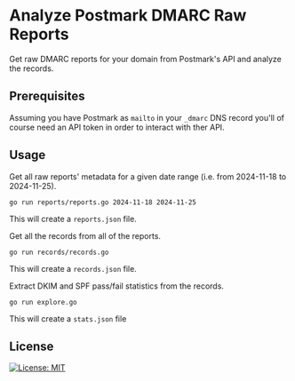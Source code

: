 # Analyze Postmark DMARC Raw Reports

Get raw DMARC reports for your domain from Postmark's API and analyze the records.


## Prerequisites

Assuming you have Postmark as `mailto` in your `_dmarc` DNS record you'll of course need an API token in order to interact with ther API.

## Usage

Get all raw reports' metadata for a given date range (i.e. from 2024-11-18 to 2024-11-25).
```
go run reports/reports.go 2024-11-18 2024-11-25
```

This will create a `reports.json` file.

Get all the records from all of the reports.
```
go run records/records.go
```

This will create a `records.json` file.

Extract DKIM and SPF pass/fail statistics from the records.
```
go run explore.go
```

This will create a `stats.json` file


## License

[![License: MIT](https://img.shields.io/github/license/vlatan/postmark-reports?label=License)](/LICENSE "License: MIT")